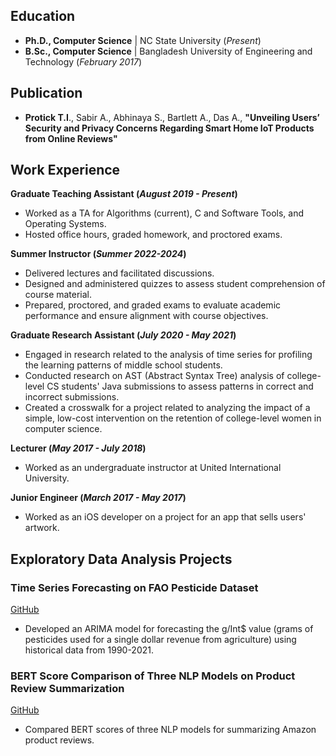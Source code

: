 ## Education

- **Ph.D., Computer Science** | NC State University (_Present_)
- **B.Sc., Computer Science** | Bangladesh University of Engineering and Technology (_February 2017_)

## Publication

- **Protick T.I**., Sabir A., Abhinaya S., Bartlett A., Das A., **"Unveiling Users’ Security and Privacy Concerns Regarding Smart Home IoT Products from Online Reviews"**

## Work Experience

**Graduate Teaching Assistant (_August 2019 - Present_)**

- Worked as a TA for Algorithms (current), C and Software Tools, and Operating Systems.
- Hosted office hours, graded homework, and proctored exams.

**Summer Instructor (_Summer 2022-2024_)**

- Delivered lectures and facilitated discussions.
- Designed and administered quizzes to assess student comprehension of course material.
- Prepared, proctored, and graded exams to evaluate academic performance and ensure alignment with course objectives.

**Graduate Research Assistant (_July 2020 - May 2021_)**

- Engaged in research related to the analysis of time series for profiling the learning patterns of middle school students.
- Conducted research on AST (Abstract Syntax Tree) analysis of college-level CS students' Java submissions to assess patterns in correct and incorrect submissions.
- Created a crosswalk for a project related to analyzing the impact of a simple, low-cost intervention on the retention of college-level women in computer science.

**Lecturer (_May 2017 - July 2018_)**

- Worked as an undergraduate instructor at United International University.

**Junior Engineer (_March 2017 - May 2017_)**

- Worked as an iOS developer on a project for an app that sells users' artwork.

## Exploratory Data Analysis Projects

### Time Series Forecasting on FAO Pesticide Dataset

[GitHub](https://github.com/TaufiqIslamProtick/pesticide-data-analysis)

- Developed an ARIMA model for forecasting the g/Int$ value (grams of pesticides used for a single dollar revenue from agriculture) using historical data from 1990-2021.

### BERT Score Comparison of Three NLP Models on Product Review Summarization

[GitHub](https://github.com/TaufiqIslamProtick/pesticide-data-analysis)

- Compared BERT scores of three NLP models for summarizing Amazon product reviews.
